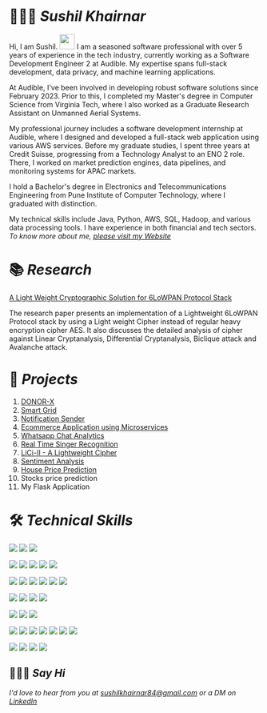 # 👱🏻‍♂️ *Sushil Khairnar*
<!-- <img src="images/sushil_1.jpg" width="30%" /> -->
Hi, I am Sushil. <img src="https://raw.githubusercontent.com/MartinHeinz/MartinHeinz/master/wave.gif" width="30px"> 
I am a seasoned software professional with over 5 years of experience in the tech industry, currently working as a Software Development Engineer 2 at Audible. My expertise spans full-stack development, data privacy, and machine learning applications.

At Audible, I've been involved in developing robust software solutions since February 2023. Prior to this, I completed my Master's degree in Computer Science from Virginia Tech, where I also worked as a Graduate Research Assistant on Unmanned Aerial Systems.

My professional journey includes a software development internship at Audible, where I designed and developed a full-stack web application using various AWS services. Before my graduate studies, I spent three years at Credit Suisse, progressing from a Technology Analyst to an ENO 2 role. There, I worked on market prediction engines, data pipelines, and monitoring systems for APAC markets.

I hold a Bachelor's degree in Electronics and Telecommunications Engineering from Pune Institute of Computer Technology, where I graduated with distinction.

My technical skills include Java, Python, AWS, SQL, Hadoop, and various data processing tools. I have experience in both financial and tech sectors.
*To know more about me, [please visit my Website](https://sushilkhairnar.com/)*


# 📚 *Research* 
[A Light Weight Cryptographic Solution for 6LoWPAN Protocol Stack](https://link.springer.com/chapter/10.1007/978-3-030-01177-2_71)

The research paper presents an implementation of a Lightweight 6LoWPAN Protocol stack by using a Light weight Cipher instead of regular heavy encryption cipher AES. It also discusses the detailed analysis of cipher against Linear Cryptanalysis, Differential Cryptanalysis, Biclique attack and Avalanche attack.

# 💼  *Projects*
1. [DONOR-X](https://github.com/sushilk123/DONORX) 
2. [Smart Grid](https://github.com/sushilk123/Smart-Grid)
3. [Notification Sender](https://github.com/sushilk123/Notification_Sender)
4. [Ecommerce Application using Microservices](https://github.com/sushilk123/Ecommerce-Application-using-Microservices)
5. [Whatsapp Chat Analytics](https://github.com/sushilk123/Whatsapp-Chat-Analytics)
6. [Real Time Singer Recognition](https://github.com/sushilk123/Real-Time-Singer-Recognition) 
7. [LiCi-II - A Lightweight Cipher](https://github.com/sushilk123/Cryptography)
8. [Sentiment Analysis](https://github.com/sushilk123/Sentiment-Analysis/tree/master/Sentiment-Analysis-of-Product-Reviews)
9. [House Price Prediction](https://github.com/sushilk123/House-Price-Prediction)
10. Stocks price prediction
11. My Flask Application

# 🛠 *Technical Skills* 
<!-- ### Environment -->
![](https://img.shields.io/badge/OS-Linux-informational?style=flat&logo=linux&logoColor=white&color=21b52b)
![](https://img.shields.io/badge/OS-MAC-informational?style=flat&logo=apple&logoColor=white&color=21b52b)
![](https://img.shields.io/badge/OS-Windows-informational?style=flat&logo=windows&logoColor=white&color=21b52b)

![](https://img.shields.io/badge/Code-Python-informational?style=flat&logo=python&logoColor=white&color=21b52b)
![](https://img.shields.io/badge/Code-C-informational?style=flat&logo=c&logoColor=white&color=21b52b)
![](https://img.shields.io/badge/Code-Java-informational?style=flat&logo=java&logoColor=white&color=21b52b)
![](https://img.shields.io/badge/Code-Shell-informational?style=flat&logo=bash&logoColor=white&color=21b52b)
![](https://img.shields.io/badge/Code-SQL-informational?style=flat&color=21b52b)

<!-- ### Big Data  -->
<!--[/]: Logos N/A for these-->
![](https://img.shields.io/badge/BigData-HDFS-informational?style=flat&color=21b52b)
![](https://img.shields.io/badge/BigData-Sqoop-informational?style=flat&color=21b52b)
![](https://img.shields.io/badge/BigData-Oozie-informational?style=flat&color=21b52b)
![](https://img.shields.io/badge/BigData-Impala-informational?style=flat&color=21b52b)
![](https://img.shields.io/badge/BigData-Hive-informational?style=flat&color=21b52b)
![](https://img.shields.io/badge/BigData-Spark-informational?style=flat&color=21b52b)

<!-- ### Front End -->
![](https://img.shields.io/badge/UI-Angular-informational?style=flat&logo=angular&logoColor=white&color=21b52b)
![](https://img.shields.io/badge/UI-Bootstrap-informational?style=flat&logo=bootstrap&logoColor=white&color=21b52b)
![](https://img.shields.io/badge/UI-CSS-informational?style=flat&logo=markdown&logoColor=white&color=21b52b)
![](https://img.shields.io/badge/UI-HTML5-informational?style=flat&logo=html5&logoColor=white&color=21b52b)

<!-- ### Databases -->
![](https://img.shields.io/badge/DB-MySQL-informational?style=flat&logo=mysql&logoColor=white&color=21b52b)
![](https://img.shields.io/badge/DB-HBase-informational?style=flat&logoColor=white&color=21b52b)
![](https://img.shields.io/badge/DB-OneTick-informational?style=flat&logoColor=white&color=21b52b)

![](https://img.shields.io/badge/JupyterNotebook-informational?style=flat&logo=jupyter-notebook&logoColor=white&color=21b52b)
![](https://img.shields.io/badge/IDE-PyCharm-informational?style=flat&logo=pycharm&logoColor=white&color=21b52b)
![](https://img.shields.io/badge/IDE-AndroidStudio-informational?style=flat&logo=visual-studio-code&logoColor=white&color=21b52b)
![](https://img.shields.io/badge/Web-Flask-informational?style=flat&logo=flask&logoColor=white&color=21b52b)
![](https://img.shields.io/badge/Hadoop-informational?style=flat&logo=hadoop&logoColor=white&color=21b52b)
![](https://img.shields.io/badge/MachineLearning-informational?style=flat&logo=machinelearning&logoColor=white&color=21b52b)
![](https://img.shields.io/badge/Cryptography-informational?style=flat&logo=cryptography&logoColor=white&color=21b52b)


<!-- ### Collaboration -->
![](https://img.shields.io/badge/Collab-Jira-informational?style=flat&logo=jira&logoColor=white&color=21b52b)
![](https://img.shields.io/badge/Collab-Confluence-informational?style=flat&logo=confluence&logoColor=white&color=21b52b)
![](https://img.shields.io/badge/Collab-GitHub-informational?style=flat&logo=github&logoColor=white&color=21b52b)
![](https://img.shields.io/badge/Collab-BitBucket-informational?style=flat&logo=bitbucket&logoColor=white&color=21b52b)

## 🙋🏻‍♂️ *Say Hi*
*I'd love to hear from you at [sushilkhairnar84@gmail.com](mailto:sushilkhairnar84@gmail.com) or a DM on [LinkedIn](https://www.linkedin.com/in/sushil-khairnar-a9322a147)*
